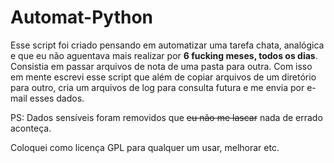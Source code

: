 # Automat-Python

Esse script foi criado pensando em automatizar uma tarefa chata, analógica e que eu não aguentava mais realizar por  **6 fucking meses, todos os dias**. Consistia em passar arquivos de nota de uma pasta para outra.
Com isso em mente escrevi esse script que além de copiar arquivos de um diretório para outro, cria um arquivos de log para consulta futura e me envia por e-mail esses dados.

PS: Dados sensíveis foram removidos que ~~eu não me lascar~~ nada de errado aconteça.

Coloquei como licença GPL para qualquer um usar, melhorar etc.
